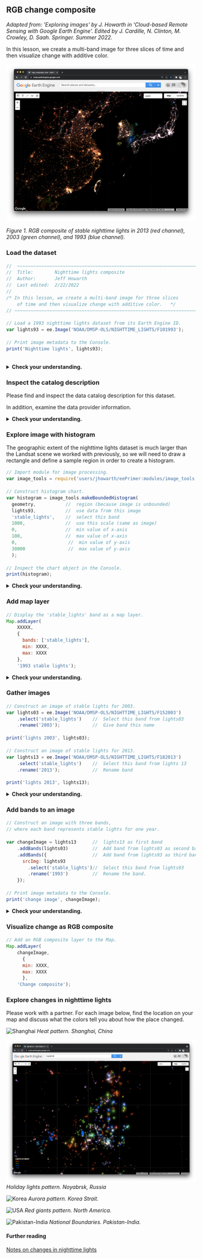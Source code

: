 ## RGB change composite    

_Adapted from: 'Exploring images' by J. Howarth in 'Cloud-based Remote Sensing with Google Earth Engine'. Edited by J. Cardille, N. Clinton, M. Crowley, D. Saah. Springer. Summer 2022._

In this lesson, we create a multi-band image for three slices of time and then visualize change with additive color.  

![RGB composite time](images/rgb_composite_time.png)

_Figure 1. RGB composite of stable nighttime lights in 2013 (red channel), 2003 (green channel), and 1993 (blue channel)._    

### Load the dataset

```js
//  ~~~~~~~~~~~~~~~~~~~~~~~~~~~~~~~~~~~~~~~~~~~~~~~~~~~~~~~~~~~~~~~~~~~~~~~
//  Title:        Nighttime lights composite  
//  Author:       Jeff Howarth
//  Last edited:  2/22/2022   
//          
/* In this lesson, we create a multi-band image for three slices
    of time and then visualize change with additive color.   */  
// ~~~~~~~~~~~~~~~~~~~~~~~~~~~~~~~~~~~~~~~~~~~~~~~~~~~~~~~~~~~~~~~~~~~~~~~

// Load a 1993 nighttime lights dataset from its Earth Engine ID.
var lights93 = ee.Image('NOAA/DMSP-OLS/NIGHTTIME_LIGHTS/F101993');

// Print image metadata to the Console.
print('Nighttime lights', lights93);
```
<br>
<details>
<summary><b>Check your understanding.</b></summary>
<br>
<li>How many <b>bands</b> does this image contain?</li>
<br>
<li>How does the <b>image extent</b> differ from the previous image we explored?
</details>

### Inspect the catalog description  

Please find and inspect the data catalog description for this dataset.  

In addition, examine the data provider information.  

<details>
<summary><b>Check your understanding.</b></summary>
<br>
<li>What is the <b>pixel scale</b> of this image?</li>
<br>
<li>How does the <b>avg_vis</b> band differ from the <b>stable_lights</b> band?
</details>

### Explore image with histogram  

The geographic extent of the nighttime lights dataset is much larger than the Landsat scene we worked with previously, so we will need to draw a rectangle and define a sample region in order to create a histogram.    

```js
// Import module for image processing.
var image_tools = require('users/jhowarth/eePrimer:modules/image_tools.js');

// Construct histogram chart.
var histogram = image_tools.makeBoundedHistogram(
  geometry,           //  region (because image is unbounded)
  lights93,           //  use data from this image
  'stable_lights',    //  select this band
  1000,               //  use this scale (same as image)
  0,                  //  min value of x-axis
  100,                //  max value of x-axis
  0,                   //  min value of y-axis
  30000                //  max value of y-axis
  );

// Inspect the chart object in the Console.
print(histogram);

```

<details>
<summary><b>Check your understanding.</b></summary>
<br>
<li>How should you define the min and max display range for this dataset?</li>
</details>


### Add map layer  

```js
// Display the 'stable_lights' band as a map layer.
Map.addLayer(
    XXXXX,
    {
      bands: ['stable_lights'],
      min: XXXX,
      max: XXXX
    },
    '1993 stable lights');
```

<details>
<summary><b>Check your understanding.</b></summary>
<br>
<li>What happens if you increase the min or decrease the max values of the visualization parameters? Why? </li>
</details>

### Gather images  

```js
// Construct an image of stable lights for 2003.
var lights03 = ee.Image('NOAA/DMSP-OLS/NIGHTTIME_LIGHTS/F152003')
    .select('stable_lights')    //  Select this band from lights03
    .rename('2003');            //  Give band this name  

print('lights 2003', lights03);

// Construct an image of stable lights for 2013.
var lights13 = ee.Image('NOAA/DMSP-OLS/NIGHTTIME_LIGHTS/F182013')
    .select('stable_lights')    //  Select this band from lights 13
    .rename('2013');            //  Rename band

print('lights 2013', lights13);
```

<details>
<summary><b>Check your understanding.</b></summary>
<br>
<li>What did we store as the variables 'lights03' and 'lights13'?</li>  
<br>
<li>What did the <b>.rename()</b> function do?</li>  
<br>
<li>Please draw a <b>flow chart</b> that depicts how we processed each image.</li>
</details>

### Add bands to an image

```js
// Construct an image with three bands,
// where each band represents stable lights for one year.

var changeImage = lights13      //  lights13 as first band
    .addBands(lights03)         //  Add band from lights03 as second band
    .addBands({                 //  Add band from lights93 as third band
      srcImg: lights93          
        .select('stable_lights')//  Select this band from lights93
        .rename('1993')         //  Rename the band.
    });

// Print image metadata to the Console.
print('change image', changeImage);
```

<details>
<summary><b>Check your understanding.</b></summary>
<br>
<li>How many bands does <b>changeImage</b> contain, what are they named, and what is their sequence?</li>  
<br>
<li>Please draw a <b>flow chart</b> that depicts how we produced <b>changeImage</b>.</li>
</details>

### Visualize change as RGB composite  

```js
// Add an RGB composite layer to the Map.
Map.addLayer(
    changeImage,
      {
      min: XXXX,
      max: XXXX
      },
    'Change composite');

```

### Explore changes in nighttime lights  

Please work with a partner. For each image below, find the location on your map and discuss what the colors tell you about how the place changed.  

![Shanghai](../readings/rgbLights/examples/shanghai.png)
_Heat pattern. Shanghai, China_  

![Noyabrsk](../readings/rgbLights/examples/noyabrsk.png)
_Holiday lights pattern. Noyabrsk, Russia_   

![Korea](../readings/rgbLights/examples/koreaStrait.png)
_Aurora pattern. Korea Strait._   

![USA](../readings/rgbLights/examples/koreaStrait.png)
_Red giants pattern. North America._

![Pakistan-India](../readings/rgbLights/examples/Pakistan-India.png)
_National Boundaries. Pakistan-India._

#### Further reading  

[Notes on changes in nighttime lights](../readings/rgbLights/lights.md)  
